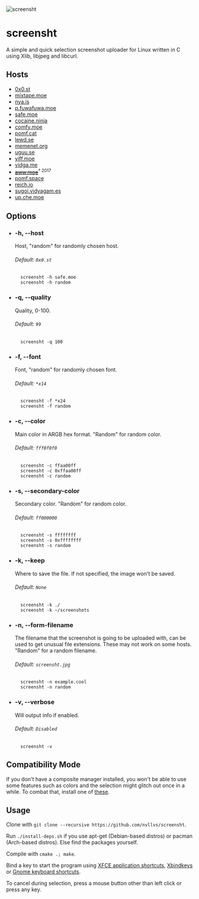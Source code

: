 ![screensht](http://i.imgur.com/Xb18RmX.png)

# screensht

A simple and quick selection screenshot uploader for Linux written in C using Xlib, libjpeg and libcurl.

## Hosts

* [0x0.st](https://0x0.st)
* [mixtape.moe](https://mixtape.moe)
* [nya.is](https://nya.is)
* [p.fuwafuwa.moe](https://p.fuwafuwa.moe)
* [safe.moe](https://safe.moe)
* [cocaine.ninja](https://cocaine.ninja)
* [comfy.moe](https://comfy.moe)
* [pomf.cat](https://pomf.cat)
* [lewd.se](https://lewd.se)
* [memenet.org](https://memenet.org)
* [uguu.se](https://uguu.se)
* [yiff.moe](https://yiff.moe)
* [vidga.me](https://vidga.me)
* [~~aww.moe~~](https://aww.moe)<sup>† 2017</sup>
* [pomf.space](https://pomf.space)
* [reich.io](https://reich.io)
* [sugoi.vidyagam.es](https://sugoi.vidyagam.es)
* [up.che.moe](http://sugoi.vidyagam.es)

## Options

* ### -h, --host

	Host, "random" for randomly chosen host.

	###### Default: `0x0.st`

		screensht -h safe.moe
		screensht -h random

* ### -q, --quality

	Quality, 0-100.

	###### Default: `99`

		screensht -q 100

* ### -f, --font

	Font, "random" for randomly chosen font.

	###### Default: `*x14`

		screensht -f *x24
		screensht -f random

* ### -c, --color

	Main color in ARGB hex format. "Random" for random color.

	###### Default: `fff0f0f0`

		screensht -c ffaa00ff
		screensht -c 0xffaa00ff
		screensht -c random

* ### -s, --secondary-color

	Secondary color. "Random" for random color.

	###### Default: `ff000000`

		screensht -s ffffffff
		screensht -s 0xffffffff
		screensht -s random

* ### -k, --keep

	Where to save the file. If not specified, the image won't be saved.

	###### Default: `None`

		screensht -k ./
		screensht -k ~/screenshots

* ### -n, --form-filename

	The filename that the screenshot is going to be uploaded with, can be used to get unusual file extensions. These may not work on some hosts. "Random" for a random filename.

	###### Default: `screensht.jpg`

		screensht -n example.cool
		screensht -n random

* ### -v, --verbose

	Will output info if enabled.

	###### Default: `Disabled`

		screensht -v

## Compatibility Mode

If you don't have a composite manager installed, you won't be able to use some features such as colors and the selection might glitch out once in a while. To combat that, install one of [these](https://wiki.archlinux.org/index.php/Xorg#Composite).

## Usage

Clone with `git clone --recursive https://github.com/nvllvs/screensht`.

Run `./install-deps.sh` if you use apt-get (Debian-based distros) or pacman (Arch-based distros). Else find the packages yourself.

Compile with `cmake .; make`.

Bind a key to start the program using [XFCE application shortcuts](https://wiki.manjaro.org/index.php?title=XFCE:Making_Keyboard_Shortcuts_for_Frequently_Used_Applications), [Xbindkeys](https://wiki.archlinux.org/index.php/Xbindkeys) or [Gnome keyboard shortcuts](https://help.gnome.org/users/gnome-help/stable/keyboard-shortcuts-set.html.en).

To cancel during selection, press a mouse button other than left click or press any key.
